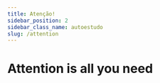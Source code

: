 ```yaml
---
title: Atenção!
sidebar_position: 2
sidebar_class_name: autoestudo
slug: /attention
---
```


# Attention is all you need
